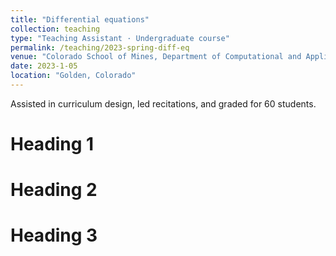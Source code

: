 ```yaml
---
title: "Differential equations"
collection: teaching
type: "Teaching Assistant · Undergraduate course"
permalink: /teaching/2023-spring-diff-eq
venue: "Colorado School of Mines, Department of Computational and Applied Mathematics"
date: 2023-1-05
location: "Golden, Colorado"
---
```


Assisted in curriculum design, led recitations, and graded for 60 students.

Heading 1
======

Heading 2
======

Heading 3
======